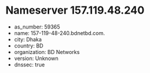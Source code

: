 # Nameserver 157.119.48.240

* as_number: 59365
* name: 157-119-48-240.bdnetbd.com.
* city: Dhaka
* country: BD
* organization: BD Networks
* version: Unknown
* dnssec: true
